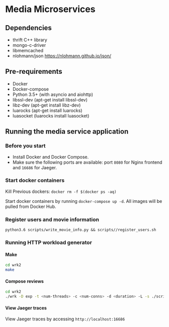 # Media Microservices

## Dependencies
- thrift C++ library
- mongo-c-driver
- libmemcached
- nlohmann/json https://nlohmann.github.io/json/

## Pre-requirements
- Docker
- Docker-compose
- Python 3.5+ (with asyncio and aiohttp)
- libssl-dev (apt-get install libssl-dev)
- libz-dev (apt-get install libz-dev)
- luarocks (apt-get install luarocks)
- luasocket (luarocks install luasocket)

## Running the media service application
### Before you start
- Install Docker and Docker Compose.
- Make sure the following ports are available: port `8080` for Nginx frontend and 
  `16686` for Jaeger.

### Start docker containers

Kill Previous dockers: `docker rm -f $(docker ps -aq)`

Start docker containers by running `docker-compose up -d`. All images will be 
pulled from Docker Hub.

### Register users and movie information
```
python3.6 scripts/write_movie_info.py && scripts//register_users.sh
```

### Running HTTP workload generator
#### Make
```bash
cd wrk2
make
```

#### Compose reviews
```bash
cd wrk2
./wrk -D exp -t <num-threads> -c <num-conns> -d <duration> -L -s ./scripts/media-microservices/compose-review.lua http://localhost:8082/wrk2-api/review/compose -R <reqs-per-sec>
```

#### View Jaeger traces
View Jaeger traces by accessing `http://localhost:16686`
